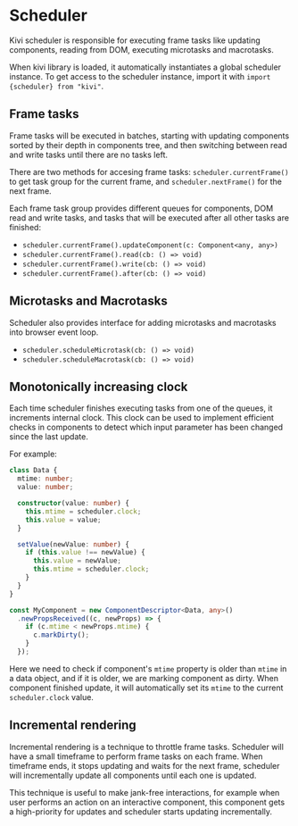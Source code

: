 # Scheduler

Kivi scheduler is responsible for executing frame tasks like updating components, reading from DOM, executing
microtasks and macrotasks.

When kivi library is loaded, it automatically instantiates a global scheduler instance. To get access to the scheduler
instance, import it with `import {scheduler} from "kivi"`.

## Frame tasks

Frame tasks will be executed in batches, starting with updating components sorted by their depth in components tree,
and then switching between read and write tasks until there are no tasks left.

There are two methods for accesing frame tasks: `scheduler.currentFrame()` to get task group for the current frame, and
`scheduler.nextFrame()` for the next frame.

Each frame task group provides different queues for components, DOM read and write tasks, and tasks that will be
executed after all other tasks are finished:

- `scheduler.currentFrame().updateComponent(c: Component<any, any>)`
- `scheduler.currentFrame().read(cb: () => void)`
- `scheduler.currentFrame().write(cb: () => void)`
- `scheduler.currentFrame().after(cb: () => void)`

## Microtasks and Macrotasks

Scheduler also provides interface for adding microtasks and macrotasks into browser event loop.

- `scheduler.scheduleMicrotask(cb: () => void)`
- `scheduler.scheduleMacrotask(cb: () => void)`

## Monotonically increasing clock

Each time scheduler finishes executing tasks from one of the queues, it increments internal clock. This clock can be
used to implement efficient checks in components to detect which input parameter has been changed since the last
update.

For example:

```ts
class Data {
  mtime: number;
  value: number;

  constructor(value: number) {
    this.mtime = scheduler.clock;
    this.value = value;
  }

  setValue(newValue: number) {
    if (this.value !== newValue) {
      this.value = newValue;
      this.mtime = scheduler.clock;
    }
  }
}

const MyComponent = new ComponentDescriptor<Data, any>()
  .newPropsReceived((c, newProps) => {
    if (c.mtime < newProps.mtime) {
      c.markDirty();
    }
  });
```

Here we need to check if component's `mtime` property is older than `mtime` in a data object, and if it is older,
we are marking component as dirty. When component finished update, it will automatically set its `mtime` to the current
`scheduler.clock` value.

## Incremental rendering

Incremental rendering is a technique to throttle frame tasks. Scheduler will have a small timeframe to perform frame
tasks on each frame. When timeframe ends, it stops updating and waits for the next frame, scheduler will incrementally
update all components until each one is updated.

This technique is useful to make jank-free interactions, for example when user performs an action on an interactive
component, this component gets a high-priority for updates and scheduler starts updating incrementally.
